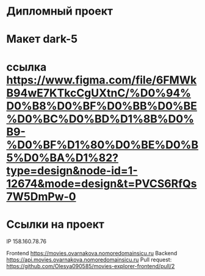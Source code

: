 # Дипломный проект
# Макет dark-5
# ссылка https://www.figma.com/file/6FMWkB94wE7KTkcCgUXtnC/%D0%94%D0%B8%D0%BF%D0%BB%D0%BE%D0%BC%D0%BD%D1%8B%D0%B9-%D0%BF%D1%80%D0%BE%D0%B5%D0%BA%D1%82?type=design&node-id=1-12674&mode=design&t=PVCS6RfQs7W5DmPw-0

# Ссылки на проект

IP 158.160.78.76

Frontend https://movies.ovarnakova.nomoredomainsicu.ru
Backend https://api.movies.ovarnakova.nomoredomainsicu.ru
Pull request: https://github.com/Olesya090585/movies-explorer-frontend/pull/2